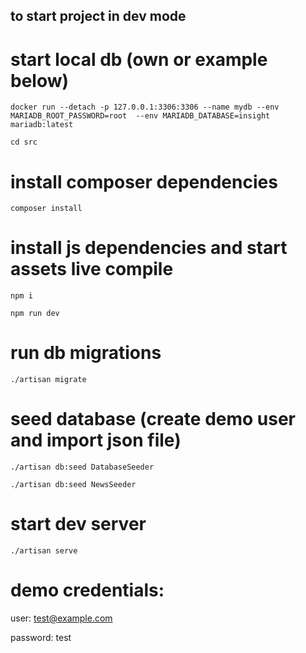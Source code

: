 ## to start project in dev mode

# start local db (own or example below)
`docker run --detach -p 127.0.0.1:3306:3306 --name mydb --env MARIADB_ROOT_PASSWORD=root  --env MARIADB_DATABASE=insight mariadb:latest`

`cd src`

# install composer dependencies
`composer install`

# install js dependencies and start assets live compile
`npm i`

`npm run dev`

# run db migrations
`./artisan migrate`

# seed database (create demo user and import json file)
`./artisan db:seed DatabaseSeeder`

`./artisan db:seed NewsSeeder`

# start dev server
`./artisan serve`


# demo credentials:

user: test@example.com

password: test

